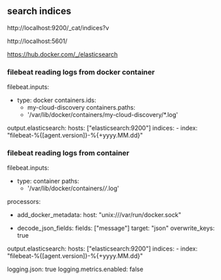 ## search indices

http://localhost:9200/_cat/indices?v

http://localhost:5601/


https://hub.docker.com/_/elasticsearch


### filebeat reading logs from docker container

filebeat.inputs:
- type: docker
  containers.ids:
    - my-cloud-discovery
  containers.paths:
    - '/var/lib/docker/containers/my-cloud-discovery/*.log'

output.elasticsearch:
  hosts: ["elasticsearch:9200"]
  indices:
    - index: "filebeat-%{[agent.version]}-%{+yyyy.MM.dd}"

### filebeat reading logs from container

filebeat.inputs:
- type: container
  paths: 
    - '/var/lib/docker/containers/*/*.log'

processors:
- add_docker_metadata:
    host: "unix:///var/run/docker.sock"

- decode_json_fields:
    fields: ["message"]
    target: "json"
    overwrite_keys: true

output.elasticsearch:
  hosts: ["elasticsearch:9200"]
  indices:
    - index: "filebeat-%{[agent.version]}-%{+yyyy.MM.dd}"

logging.json: true
logging.metrics.enabled: false

